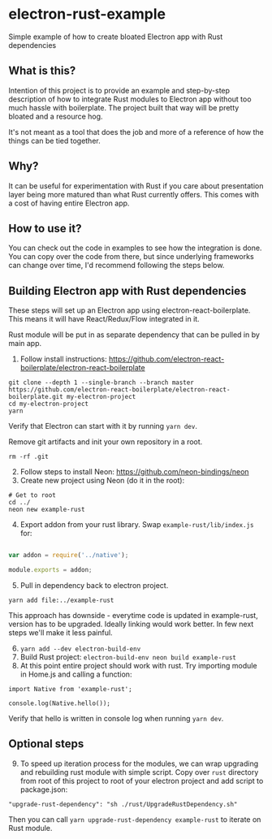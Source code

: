 # electron-rust-example
Simple example of how to create bloated Electron app with Rust dependencies


## What is this?

Intention of this project is to provide an example and step-by-step description of how to integrate Rust modules to Electron app without too much hassle with boilerplate. The project built that way will be pretty bloated and a resource hog.

It's not meant as a tool that does the job and more of a reference of how the things can be tied together.

## Why?

It can be useful for experimentation with Rust if you care about presentation layer being more matured than what Rust currently offers. This comes with a cost of having entire Electron app.

## How to use it?

You can check out the code in examples to see how the integration is done. You can copy over the code from there, but since underlying frameworks can change over time, I'd recommend following the steps below.

## Building Electron app with Rust dependencies

These steps will set up an Electron app using electron-react-boilerplate. This means it will have React/Redux/Flow integrated in it.

Rust module will be put in as separate dependency that can be pulled in by main app.

1. Follow install instructions: https://github.com/electron-react-boilerplate/electron-react-boilerplate
```
git clone --depth 1 --single-branch --branch master https://github.com/electron-react-boilerplate/electron-react-boilerplate.git my-electron-project
cd my-electron-project
yarn
```
Verify that Electron can start with it by running `yarn dev`.

Remove git artifacts and init your own repository in a root.

```
rm -rf .git
```

2. Follow steps to install Neon: https://github.com/neon-bindings/neon
3. Create new project using Neon (do it in the root):
```
# Get to root
cd ../
neon new example-rust
```

4. Export addon from your rust library. Swap `example-rust/lib/index.js` for:
``` index.js

var addon = require('../native');

module.exports = addon;

```

5. Pull in dependency back to electron project.
```
yarn add file:../example-rust
```
This approach has downside - everytime code is updated in example-rust, version has to be upgraded.
Ideally linking would work better. In few next steps we'll make it less painful.

6. `yarn add --dev electron-build-env`
7. Build Rust project: `electron-build-env neon build example-rust`
8. At this point entire project should work with rust. Try importing module in Home.js and calling a function:
```
import Native from 'example-rust';

console.log(Native.hello());
```

Verify that hello is written in console log when running `yarn dev`.

## Optional steps

9. To speed up iteration process for the modules, we can wrap upgrading and rebuilding rust module with simple script.
Copy over `rust` directory from root of this project to root of your electron project and add script to package.json:
```
"upgrade-rust-dependency": "sh ./rust/UpgradeRustDependency.sh"
```

Then you can call `yarn upgrade-rust-dependency example-rust` to iterate on Rust module.

